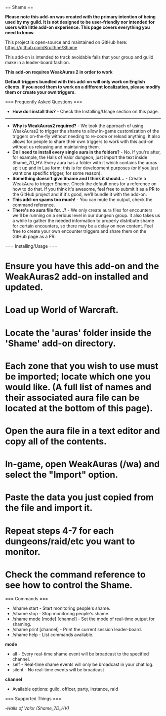 == Shame ==

**Please note this add-on was created with the primary intention of being used by my guild. It is not designed to be user-friendly nor intended for users with little add-on experience. This page covers everything you need to know.**

This project is open-source and maintained on GitHub here: https://github.com/Kruithne/Shame

This add-on is intended to track avoidable fails that your group and guild make in a leader-board fashion.

**This add-on requires WeakAuras 2 in order to work**

**Default triggers bundled with this add-on will only work on English clients. If you need them to work on a different localization, please modify them or create your own triggers.**

=== Frequently Asked Questions ===
* **How do I install this?** - Check the Installing/Usage section on this page.
* **
* **Why is WeakAuras2 required?** - We took the approach of using WeakAuras2 to trigger the shame to allow in-game customization of the triggers on-the-fly without needing to re-code or reload anything. It also allows for people to share their own triggers to work with this add-on without us releasing and maintaining them.
* **Do I need to install every single aura in the folders?** - No. If you're after, for example, the Halls of Valor dungeon, just import the text inside Shame_7D_HV. Every aura has a folder with it which contains the auras split up and in Lua form; this is for development purposes (or if you just want one specific trigger, for some reason).
* **Something doesn't give Shame and I think it should...** - Create a WeakAura to trigger Shame. Check the default ones for a reference on how to do that. If you think it's awesome, feel free to submit it as a PR to the GitHub project and if it's good, we'll bundle it with the add-on.
* **This add-on spams too much!** - You can mute the output, check the command reference.
* **There's no aura file for...?** - We only create aura files for encounters we'll be running on a serious level in our dungeon group. It also takes us a while to gather the needed information to properly distribute shame for certain encounters, so there may be a delay on new content. Feel free to create your own encounter triggers and share them on the GitHub page as a PR.

=== Installing/Usage ===
# Ensure you have this add-on and the WeakAuras2 add-on installed and updated.
# Load up World of Warcraft.
# Locate the 'auras' folder inside the 'Shame' add-on directory.
# Each zone that you wish to use must be imported; locate which one you would like. (A full list of names and their associated aura file can be located at the bottom of this page).
# Open the aura file in a text editor and copy all of the contents.
# In-game, open WeakAuras (/wa) and select the "Import" option.
# Paste the data you just copied from the file and import it.
# Repeat steps 4-7 for each dungeons/raid/etc you want to monitor.
# Check the command reference to see how to control the Shame.

=== Commands ===

* /shame start - Start monitoring people's shame.
* /shame stop - Stop monitoring people's shame.
* /shame mode [mode] [channel] - Set the mode of real-time output for shaming.
* /shame print [channel] - Print the current session leader-board.
* /shame help - List commands available.

**mode**
* all - Every real-time shame event will be broadcast to the specified channel.
* self - Real-time shame events will only be broadcast in your chat log.
* silent - No real-time events will be broadcast

**channel**
* Available options: guild, officer, party, instance, raid

=== Supported Things ===

-*Halls of Valor (Shame_7D_HV)*